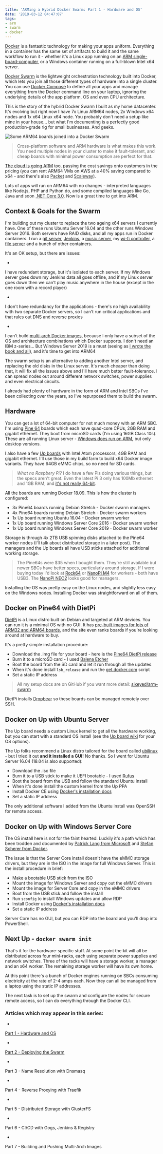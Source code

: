 ```yaml
---
title: 'ARMing a Hybrid Docker Swarm: Part 1 - Hardware and OS'
date: '2019-03-12 04:47:07'
tags:
- arm
- swarm
- docker
---
```


[Docker](https://www.docker.com) is a fantastic technology for making your apps uniform. Everything in a container has the same set of artifacts to build it and the same workflow to run it - whether it's a Linux app running on an [ARM single-board-computer](https://en.wikipedia.org/wiki/Comparison_of_single-board_computers#CPU,_GPU,_memory), or a Windows container running on a full-blown Intel x64 server.

[Docker Swarm](https://docs.docker.com/engine/swarm/) is the lightweight orchestration technology built into Docker, which lets you join all those different types of hardware into a single cluster. You can use [Docker Compose](https://docs.docker.com/compose/) to define all your apps and manage everything from the Docker command line on your laptop, ignoring the underlying details of the app platform, OS and even CPU architecture.

This is the story of the hybrid Docker Swarm I built as my home datacenter. It's evolving but right now I have 7x Linux ARM64 nodes, 2x Windows x64 nodes and 1x x64 Linux x64 node. You probably don't need a setup like mine in your house... but what I'm documenting is a perfectly good production-grade rig for small businesses. And geeks.

![Some ARM64 boards joined into a Docker Swarm](/content/images/2019/03/IMG_20190222_173525.jpg)

> Cross-platform software and ARM hardware is what makes this work. You need multiple nodes in your cluster to make it fault-tolerant, and cheap boards with minimal power consumption are perfect for that.

[The cloud is going ARM](https://aws.amazon.com/blogs/aws/new-ec2-instances-a1-powered-by-arm-based-aws-graviton-processors/) too, passing the cost savings onto customers in the pricing (you can rent ARM64 VMs on AWS at a 40% saving compared to x64 - and there's also [Packet](https://www.packet.com/cloud/servers/c1-large-arm/) and [Scaleway](https://www.scaleway.com/virtual-cloud-servers/#anchor_arm)).

Lots of apps will run on ARM64 with no changes - interpreted languages like Node.js, PHP and Python do, and some compiled languages like Go, Java and soon [.NET Core 3.0](https://github.com/dotnet/announcements/issues/82). Now is a great time to get into ARM.

## Context & Goals for the Swarm

I'm building out my cluster to replace the two ageing x64 servers I currently have. One of these runs Ubuntu Server 16.04 and the other runs Windows Server 2016. Both servers have RAID disks, and all my apps run in Docker containers. I run a [git server](https://bonobogitserver.com), [Jenkins](https://jenkins.io), a [music server](https://mysqueezebox.com/download), my [wi-fi controller](https://www.ui.com/download/unifi/default/default/unifi-sdn-controller-5640-lts-debianubuntu-linux), a [file server](https://www.samba.org) and a bunch of other containers.

It's an OK setup, but there are issues:

- 

I have redundant storage, but it's isolated to each server. If my Windows server goes down my Jenkins data all goes offline, and if my Linux server goes down then we can't play music anywhere in the house (except in the one room with a record player)

- 

I don't have redundancy for the applications - there's no high availability with two separate Docker servers, so I can't run critical applications and that rules out DNS and reverse proxies

- 

I can't build [multi-arch Docker images](https://blog.docker.com/2017/11/multi-arch-all-the-things/), because I only have a subset of the OS and architecture combinations which Docker supports. I don't need an IBM z-series... But Windows Server 2019 is a must (seeing as [I wrote the book and all](https://www.amazon.com/gp/product/1789617375/)), and it's time to get into ARM64

The swarm setup is an alternative to adding another Intel server, and replacing the old disks in the Linux server. It's much cheaper than doing that, it will fix all the issues above and I'll have much better fault-tolerance. I can spread nodes out around different network switches, power supplies and even electrical circuits.

I already had plenty of hardware in the form of ARM and Intel SBCs I've been collecting over the years, so I've repurposed them to build the swarm.

## Hardware

You can get a lot of 64-bit computer for not much money with an ARM SBC. I'm using [Pine 64](https://www.pine64.org/?page_id=46823) boards which each have quad-core CPUs, 2GB RAM and gigabit ethernet. They boot from microSD cards (I'm using 16GB Class 10s). These are all running Linux server - [Windows does run on ARM](https://docs.microsoft.com/en-us/windows/arm/), but only desktop versions.

I also have a few [Up boards](https://up-board.org/up/specifications/) with Intel Atom processors, 4GB RAM and gigabit ethernet. I'll use those in my build farm to build x64 Docker image variants. They have 64GB eMMC chips, so no need for SD cards.

> _What no Raspbery Pi?_ I do have a few Pis doing various things, but the specs aren't great. Even the latest Pi 3 only has 100Mb ethernet and 1GB RAM, and [it's not really 64-bit](https://www.reddit.com/r/raspberry_pi/comments/49a02s/arm64_images_for_raspberry_pi_3/).

All the boards are running Docker 18.09. This is how the cluster is configured:

- 3x Pine64 boards running Debian Stretch - Docker swarm managers
- 4x Pine64 boards running Debian Stretch - Docker swarm workers
- 1x Up board running Ubuntu 16.04 - Docker swarm worker
- 1x Up board running Windows Server Core 2016 - Docker swarm worker
- 1x Up board running Windows Server Core 2019 - Docker swarm worker

Storage is through 4x 2TB USB spinning disks attached to the Pine64 worker nodes (I'll talk about distributed storage in a later post). The managers and the Up boards all have USB sticks attached for additional working storage.

> The Pine64s were $35 when I bought them. They're still available but newer SBCs have better specs, particularly around storage. If I were buying today I'd look at [Rock64](https://www.pine64.org/?page_id=7147) or [NanoPi M4](https://www.friendlyarm.com/index.php?route=product/product&path=69&product_id=234) for workers - both have USB3. The [NanoPi NEO2](https://www.friendlyarm.com/index.php?route=product/product&path=69&product_id=180) looks good for managers.

Installing the OS was pretty easy on the Linux nodes, and slightly less easy on the Windows nodes. Installing Docker was straightforward on all of them.

## Docker on Pine64 with DietPi

[DietPi](https://www.dietpi.com) is a Linux distro built on Debian and targeted at ARM devices. You can run it is a minimal OS with no GUI. It has [pre-built images for lots of ARM32 and ARM64 boards](https://www.dietpi.com/#download), and the site even ranks boards if you're looking around at hardware to buy.

It's a pretty simple installation procedure:

- Download the .img file for your board - here is the [Pine64 DietPi release](https://dietpi.com/downloads/images/DietPi_PineA64-ARMv8-Stretch.7z)
- Burn it to a microSD card - I used [Balena Etcher](https://www.balena.io/etcher/)
- Boot the board from the SD card and let it run through all the updates
- When it's done install `lsb_release` and run the [get.docker.com](https://get.docker.com) script
- Set a static IP address

> All my setup docs are on GitHub if you want more detail: [sixeyed/arm-swarm](https://github.com/sixeyed/arm-swarm)

DietPi installs [Dropbear](https://matt.ucc.asn.au/dropbear/dropbear.html) so these boards can be managed remotely over SSH.

## Docker on Up with Ubuntu Server

The Up board needs a custom Linux kernel to get all the hardware working, but you can start with a standard OS install (see the [Up board wiki](https://wiki.up-community.org/Up_Board_Setup) for your OS options).

The Up folks recommend a Linux distro tailored for the board called [ubilinux](https://wiki.up-community.org/Ubilinux) - but I tried it out **and it installed a GUI!** No thanks. So I went for Ubuntu Server 16.04 (18.04 is also supported):

- Download the .iso file
- Burn it to a USB stick to make it UEFI bootable - I used [Rufus](https://rufus.ie)
- Boot the board from the USB and follow the standard Ubuntu install
- When it's done install the custom kernel from the Up PPA
- Install Docker CE using [Docker's installation docs](https://docs.docker.com/install/linux/docker-ce/ubuntu/)
- Set a static IP address

The only additional software I added from the Ubuntu install was OpenSSH for remote access.

## Docker on Up with Windows Server Core

The OS install here is not for the faint hearted. Luckily it's a path which has been trodden and documented by [Patrick Lang from Microsoft](https://gist.github.com/PatrickLang/820aa9e8c60654da051c139fb245fae8) and [Stefan Scherer from Docker](https://github.com/sealsystems/tiny-cloud/tree/master/prepare-hardware/up-win2016).

The issue is that the Server Core install doesn't have the eMMC storage drivers, but they are in the ISO in the image for full Windows Server. This is the install procedure in brief:

- Make a bootable USB stick from the ISO
- Mount the image for Windows Server and copy out the eMMC drivers
- Mount the image for Server Core and copy in the eMMC drivers
- Boot from the USB stick and follow the install
- Run `sconfig` to install Windows updates and allow RDP
- Install Docker using [Docker's installation docs](https://docs.docker.com/install/windows/docker-ee/)
- Set a static IP address

Server Core has no GUI, but you can RDP into the board and you'll drop into PowerShell.

## Next Up - `docker swarm init`

That's it for the hardware-specific stuff. At some point the kit will all be distributed across four mini-racks, each using separate power supplies and network switches. Three of the racks will have a storage worker, a manager and an x64 worker. The remaining storage worker will have its own home.

At this point there's a bunch of Docker engines running on SBCs consuming electricity at the rate of 2-4 amps each. Now they can all be managed from a laptop using the static IP addresses.

The next task is to set up the swarm and configure the nodes for secure remote access, so I can do everything through the Docker CLI.

### Articles which may appear in this series:

- 

[Part 1 - Hardware and OS](/arming-a-hybrid-docker-swarm-part-1-hardware-and-os/)

- 

[Part 2 - Deploying the Swarm](/arming-a-hybrid-docker-swarm-part-2-deploying-the-swarm/)

- 

Part 3 - Name Resolution with Dnsmasq

- 

Part 4 - Reverse Proxying with Traefik

- 

Part 5 - Distributed Storage with GlusterFS

- 

Part 6 - CI/CD with Gogs, Jenkins & Registry

- 

Part 7 - Building and Pushing Multi-Arch Images

<!--kg-card-end: markdown-->